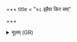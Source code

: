 +++
title = "०८ इहैवा किर सम्"

+++
<details><summary>मूलम् (GR)</summary>

इहैवा किर सं किर-  
-इहैव स्फातिम् अस्फिरम् ।  
स्फिरेयम् अस्त्व् ओषधिः  
समुद्रस्येव संस्रवः ॥
</details>